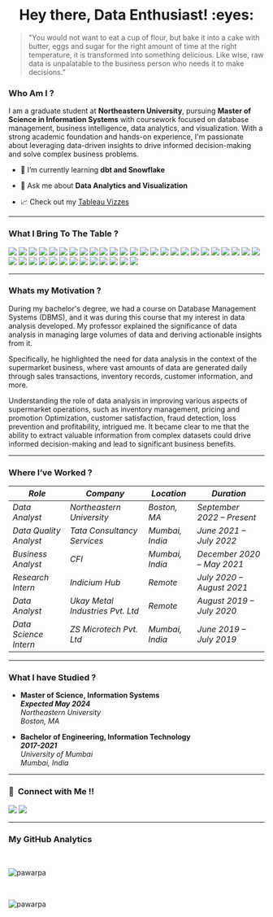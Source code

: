 <h1 align="center">Hey there, Data Enthusiast! :eyes:</h1>

> "You would not want to eat a cup of flour, but bake it into a cake with butter, eggs and sugar for the right amount of time at the right temperature, it is transformed into something delicious. Like wise, raw data is unpalatable to the business person who needs it to make decisions.”

<h3> Who Am I ? </h3>

I am a graduate student at **Northeastern University**, pursuing **Master of Science in Information Systems** with coursework focused on database management, business intelligence, data analytics, and visualization. With a strong academic foundation and hands-on experience, I'm passionate about leveraging data-driven insights to drive informed decision-making and solve complex business problems.

- 🌱 I’m currently learning **dbt and Snowflake**

- 💬 Ask me about **Data Analytics and Visualization**
  
-  :chart_with_upwards_trend: Check out my <a href="https://public.tableau.com/app/profile/payal.pawar7329/vizzes" target="_blank">Tableau Vizzes</a>

<hr>

<h3> What I Bring To The Table ? </h3>

<p>

  [![](https://img.shields.io/badge/Python-FFD43B?style=flat&logo=python&logoColor=white)](https://www.python.org)
  [![](https://img.shields.io/badge/R-276DC3?style=flat&logo=r&logoColor=white)](https://www.r-project.org)
  <img src = "https://img.shields.io/badge/MySQL-339933?style=flat&logo=mySQL&logoColor=white">
  <img src = "https://img.shields.io/badge/PostgreSQL-0052CC?style=flat&logo=postgresql&logoColor=white">
  <img src = "https://img.shields.io/badge/Microsoft SQL Server-557C94?style=flat&logo=microsoftsqlserver&logoColor=white">
  [![](https://img.shields.io/badge/Microsoft_Excel-217346?style=flat&logo=microsoft-excel&logoColor=white)](https://www.microsoft.com/en-us/microsoft-365/excel)
  <img src="https://img.shields.io/badge/-Alteryx-0096FF?style=flat&logo=alteryx&logoColor=ffffff">
  <img src="https://img.shields.io/badge/-Talend-eed718?style=flat&logo=talend&logoColor=ffffff">
  <img src = "https://img.shields.io/badge/ER/Studio-0052CC?style=flat&logo=erstudio&logoColor=white">
  <img src="http://img.shields.io/badge/-Power%20BI-F1502F?style=flat&logo=powerbi&logoColor=FFFFFF">
  <img src="http://img.shields.io/badge/-Tableau-339933?style=flat&logo=tableau&logoColor=FFFFFF">
  <img src="http://img.shields.io/badge/-Looker-dc143c?style=flat&logo=looker&logoColor=FFFFFF">
  <img src = "https://img.shields.io/badge/Google BigQuery-4285F4?style=flat&logo=googlebigquery&logoColor=white">
  <img src = "https://img.shields.io/badge/Amazon%20Web%20Services-4EAA25?style=flat&logo=amazonaws&logoColor=white">
  <img src = "https://img.shields.io/badge/Microsoft%20Azure-CB3837?style=flat&logo=microsoftazure&logoColor=white">
  <img src = "https://img.shields.io/badge/Amazon%20S3-1679A7?style=flat&logo=amazons3&logoColor=white">
  <img src = "https://img.shields.io/badge/AWS%20Glue-0052CC?style=flat&logo=amazonrds&logoColor=white">
  <img src = "https://img.shields.io/badge/Amazon CloudWatch-FF9900?style=flat&logo=amazoncloudwatch&logoColor=white"> 
  <img src = "https://img.shields.io/badge/AWS Lambda-babb1e?style=flat&logo=amazoncloudwatch&logoColor=white"> 
  <img src = "https://img.shields.io/badge/Amazon QuickSight-11073d?style=flat&logo=amazoncloudwatch&logoColor=white"> 
  <img src = "https://img.shields.io/badge/dbt-FF694B?style=flat&logo=dbt&logoColor=white">
  <img src = "https://img.shields.io/badge/Snowflake-abf0ff?style=flat&logo=snowflake&logoColor=white">
  <img src = "https://img.shields.io/badge/Matplotlib-339933?style=flat&logo=matplotlib&logoColor=white">
  <img src = "https://img.shields.io/badge/Seaborn-EE4C2C?style=flat&logo=Seaborn&logoColor=white">
  <img src = "https://img.shields.io/badge/nltk-F1502F?style=flat&logo=nltk&logoColor=white">
  [![](https://img.shields.io/badge/TensorFlow-FF6F00?style=flat&logo=TensorFlow&logoColor=white)](https://www.tensorflow.org)
  [![](https://img.shields.io/badge/scikit_learn-F7931E?style=flat&logo=scikit-learn&logoColor=white)](https://scikit-learn.org/stable/) 
  [![](https://img.shields.io/badge/SciPy-654FF0?style=flat&logo=SciPy&logoColor=white)](https://www.scipy.org) 
  [![](https://img.shields.io/badge/Numpy-777BB4?style=flat&logo=numpy&logoColor=white)](https://numpy.org) 
  [![](https://img.shields.io/badge/Pandas-2C2D72?style=flat&logo=pandas&logoColor=white)](https://pandas.pydata.org)
  [![](https://img.shields.io/badge/Plotly-239120?style=flat&logo=plotly&logoColor=white)](https://plotly.com)
  [![](https://img.shields.io/badge/PyTorch-EE4C2C?style=flat&logo=PyTorch&logoColor=white)](https://pytorch.org)
  <img src = "https://img.shields.io/badge/RStudio-217346?style=flat&logo=rstudio&logoColor=white">
  <img src = "https://img.shields.io/badge/Jupyter Notebook-FF6F00?style=flat&logo=jupyter&logoColor=white">
  [![](https://img.shields.io/badge/Colab-F9AB00?style=flat&logo=googlecolab&color=525252)](https://colab.research.google.com)
  <img src = "https://img.shields.io/badge/Visual Studio Code-249ee4?style=flat&logo=visualstudiocode&logoColor=white">
  <img src = "https://img.shields.io/badge/Trello-4285F4?style=flat&logo=trello&logoColor=white">
  [![](https://img.shields.io/badge/Microsoft_Office-D83B01?style=flat&logo=microsoft-office&logoColor=white)](https://www.office.com)

</p>

<hr>

<h3> Whats my Motivation ? </h3>

During my bachelor's degree, we had a course on Database Management Systems (DBMS), and it was during this course that my interest in data analysis developed. My professor explained the significance of data analysis in managing large volumes of data and deriving actionable insights from it. 

Specifically, he highlighted the need for data analysis in the context of the supermarket business, where vast amounts of data are generated daily through sales transactions, inventory records, customer information, and more. 

Understanding the role of data analysis in improving various aspects of supermarket operations, such as inventory management, pricing and promotion Optimization, customer satisfaction, fraud detection, loss prevention and profitability, intrigued me. It became clear to me that the ability to extract valuable information from complex datasets could drive informed decision-making and lead to significant business benefits.

<hr>

<h3>Where I’ve Worked ? </h3>

| _Role_ | _Company_ | _Location_ | _Duration_ |
|---|---|---|---|
| _Data Analyst_ | _Northeastern University_ | _Boston, MA_ | _September 2022 – Present_ |
| _Data Quality Analyst_ | _Tata Consultancy Services_ |  _Mumbai, India_ | _June 2021 – July 2022_ |
| _Business Analyst_ | _CFI_ | _Mumbai, India_ | _December 2020 – May 2021_  |
| _Research Intern_ | _Indicium Hub_ | _Remote_ | _July 2020 – August 2021_  |
| _Data Analyst_ | _Ukay Metal Industries Pvt. Ltd_ | _Remote_ | _August 2019 – July 2020_  |
|  _Data Science Intern_ | _ZS Microtech Pvt. Ltd_ | _Mumbai, India_ | _June 2019 – July 2019_ |

<hr>

<h3>What I have Studied ? </h3>

<ul>
        <li>
            <strong>Master of Science, Information Systems</strong>
            <br>
            <strong><em>Expected May 2024</em></strong><br>
            <em>Northeastern University</em><br>
            <em>Boston, MA</em>
        </li>
    </ul>
 <ul>
        <li>
            <strong>Bachelor of Engineering, Information Technology</strong>
            <br>
            <strong><em>2017-2021</em></strong><br>
            <em>University of Mumbai</em><br>
            <em>Mumbai, India</em>
        </li>
  </ul>

<hr>
<h3>🤝 &nbsp;Connect with Me !! </h3>

[<img src="https://img.shields.io/badge/linkedin-%230077B5.svg?&style=for-the-badge&logo=linkedin&logoColor=white" />](https://www.linkedin.com/in/payal-pawar/)
[![](https://img.shields.io/badge/Outlook-249ee4?style=for-the-badge&logo=microsoftoutlook&logoColor=white)](mailto:pawar.pa@northeastern.edu)

<hr>
<h3> My GitHub Analytics </h3>

<br>
<p><img align="center" src="https://github-readme-stats.vercel.app/api/top-langs?username=pawarpa&show_icons=true&locale=en&layout=compact&theme=merko" alt="pawarpa" /></p><br>

<!--
<p>&nbsp;<img align="center" src="https://github-readme-stats.vercel.app/api?username=pawarpa&show_icons=true&locale=en&theme=merko" alt="pawarpa" /></p><br>
-->

<p><img align="center" src="https://github-readme-streak-stats.herokuapp.com/?user=pawarpa&&theme=merko" alt="pawarpa" /></p>

